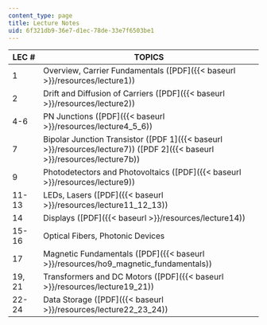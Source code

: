```yaml
---
content_type: page
title: Lecture Notes
uid: 6f321db9-36e7-d1ec-78de-33e7f6503be1
---
```


| LEC # | TOPICS |
| --- | --- |
| 1 | Overview, Carrier Fundamentals ([PDF]({{< baseurl >}}/resources/lecture1)) |
| 2 | Drift and Diffusion of Carriers ([PDF]({{< baseurl >}}/resources/lecture2)) |
| 4-6 | PN Junctions ([PDF]({{< baseurl >}}/resources/lecture4_5_6)) |
| 7 | Bipolar Junction Transistor ([PDF 1]({{< baseurl >}}/resources/lecture7)) ([PDF 2]({{< baseurl >}}/resources/lecture7b)) |
| 9 | Photodetectors and Photovoltaics ([PDF]({{< baseurl >}}/resources/lecture9)) |
| 11-13 | LEDs, Lasers ([PDF]({{< baseurl >}}/resources/lecture11_12_13)) |
| 14 | Displays ([PDF]({{< baseurl >}}/resources/lecture14)) |
| 15-16 | Optical Fibers, Photonic Devices |
| 17 | Magnetic Fundamentals ([PDF]({{< baseurl >}}/resources/ho9_magnetic_fundamentals)) |
| 19, 21 | Transformers and DC Motors ([PDF]({{< baseurl >}}/resources/lecture19_21)) |
| 22-24 | Data Storage ([PDF]({{< baseurl >}}/resources/lecture22_23_24))